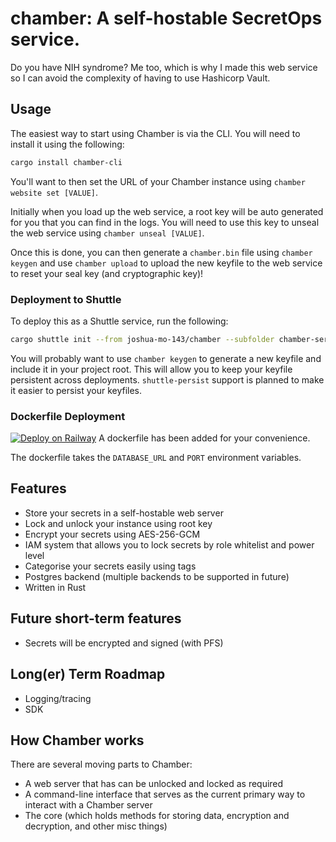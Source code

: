 # chamber: A self-hostable SecretOps service.

Do you have NIH syndrome? Me too, which is why I made this web service so I can avoid the complexity of having to use Hashicorp Vault.

## Usage
The easiest way to start using Chamber is via the CLI. You will need to install it using the following:
```bash
cargo install chamber-cli
```
You'll want to then set the URL of your Chamber instance using `chamber website set [VALUE]`.

Initially when you load up the web service, a root key will be auto generated for you that you can find in the logs. You will need to use this key to unseal the web service using `chamber unseal [VALUE]`. 

Once this is done, you can then generate a `chamber.bin` file using `chamber keygen` and use `chamber upload` to upload the new keyfile to the web service to reset your seal key (and cryptographic key)!

### Deployment to Shuttle 
To deploy this as a Shuttle service, run the following:
```bash
cargo shuttle init --from joshua-mo-143/chamber --subfolder chamber-server
```

You will probably want to use `chamber keygen` to generate a new keyfile and include it in your project root. This will allow you to keep your keyfile persistent across deployments. `shuttle-persist` support is planned to make it easier to persist your keyfiles.

### Dockerfile Deployment 
[![Deploy on Railway](https://railway.app/button.svg)](https://railway.app/template/VS9MIg?referralCode=zFpLxH)
A dockerfile has been added for your convenience.

The dockerfile takes the `DATABASE_URL` and `PORT` environment variables.

## Features
- Store your secrets in a self-hostable web server
- Lock and unlock your instance using root key 
- Encrypt your secrets using AES-256-GCM 
- IAM system that allows you to lock secrets by role whitelist and power level
- Categorise your secrets easily using tags
- Postgres backend (multiple backends to be supported in future)
- Written in Rust 

## Future short-term features
- Secrets will be encrypted and signed (with PFS)


## Long(er) Term Roadmap
- Logging/tracing
- SDK

## How Chamber works
There are several moving parts to Chamber:
- A web server that has can be unlocked and locked as required
- A command-line interface that serves as the current primary way to interact with a Chamber server
- The core (which holds methods for storing data, encryption and decryption, and other misc things)
